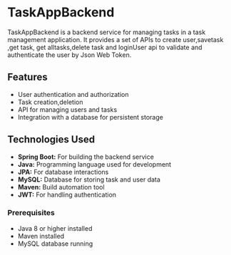 # TaskAppBackend

TaskAppBackend is a backend service for managing tasks in a task management application. It provides a set of APIs to create user,savetask ,get task, get alltasks,delete task and loginUser api to validate and authenticate the user by Json Web Token.

## Features
- User authentication and authorization
- Task creation,deletion
- API for managing users and tasks
- Integration with a database for persistent storage

## Technologies Used

- **Spring Boot:** For building the backend service
- **Java:** Programming language used for development
- **JPA:** For database interactions
- **MySQL:** Database for storing task and user data
- **Maven:** Build automation tool
- **JWT:** For handling authentication

### Prerequisites

- Java 8 or higher installed
- Maven installed
- MySQL database running


